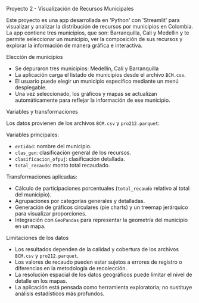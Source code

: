 Proyecto 2 - Visualización de Recursos Municipales

Este proyecto es una app desarrollada en 'Python' con 'Streamlit' para visualizar y analizar la distribución de recursos por municipios en Colombia.  
La app contiene tres municipios, que son: Barranquilla, Cali y Medellin y te permite seleccionar un municipio, ver la composición de sus recursos y explorar la información de manera gráfica e interactiva.

Elección de municipios

- Se depuraron tres municipios: Medellin, Cali y Barranquilla
- La aplicación carga el listado de municipios desde el archivo `BCM.csv`.  
- El usuario puede elegir un municipio específico mediante un menú desplegable.  
- Una vez seleccionado, los gráficos y mapas se actualizan automáticamente para reflejar la información de ese municipio.

Variables y transformaciones

Los datos provienen de los archivos `BCM.csv` y `pro212.parquet`:

Variables principales:

  - `entidad`: nombre del municipio.  
  - `clas_gen`: clasificación general de los recursos.  
  - `clasificacion_ofpuj`: clasificación detallada.  
  - `total_recaudo`: monto total recaudado.  

Transformaciones aplicadas:

  - Cálculo de participaciones porcentuales (`total_recaudo` relativo al total del municipio).  
  - Agrupaciones por categorías generales y detalladas.  
  - Generación de gráficos circulares (pie charts) y un treemap jerárquico para visualizar proporciones.  
  - Integración con `GeoPandas` para representar la geometría del municipio en un mapa.  


Limitaciones de los datos

- Los resultados dependen de la calidad y cobertura de los archivos `BCM.csv` y `pro212.parquet`.  
- Los valores de recaudo pueden estar sujetos a errores de registro o diferencias en la metodología de recolección.  
- La resolución espacial de los datos geográficos puede limitar el nivel de detalle en los mapas.  
- La aplicación está pensada como herramienta exploratoria; no sustituye análisis estadísticos más profundos.  



